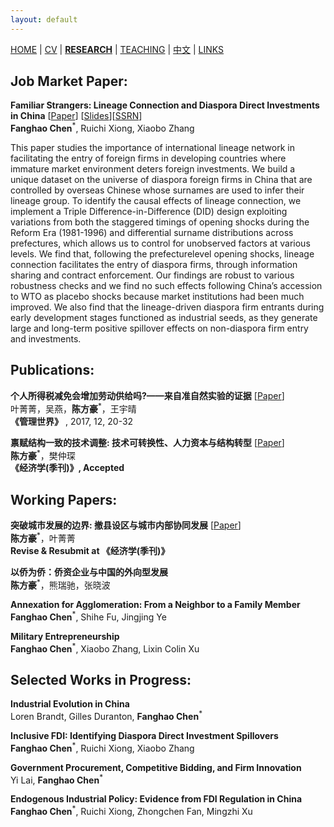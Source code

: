 ```yaml
---
layout: default
---
```


[HOME](./index.md) | [CV](./assets/CV_FanghaoChen_211116.pdf) | [**RESEARCH**](./) | [TEACHING](./teaching.md) | [中文](./chinesepage.md) | [LINKS](./links.md)

## Job Market Paper:

**Familiar Strangers: Lineage Connection and Diaspora Direct Investments in China** [[Paper](./assets/familiar_stranger_draft_220303.pdf)] [[Slides](./assets/familiar_stranger_slides_220416.pdf)][[SSRN](https://papers.ssrn.com/sol3/papers.cfm?abstract_id=4004159)]<br/>
**Fanghao Chen**<sup>*</sup>, Ruichi Xiong, Xiaobo Zhang

This paper studies the importance of international lineage network in facilitating the entry of foreign firms in developing countries where immature market environment deters foreign investments. We build a unique dataset on the universe of diaspora foreign firms in China that are controlled by overseas Chinese whose surnames are used to infer their lineage group. To identify the causal effects of lineage connection, we implement a Triple Difference-in-Difference (DID) design exploiting variations from both the staggered timings of opening shocks during the Reform Era (1981-1996) and differential surname distributions across prefectures, which allows us to control for unobserved factors at various levels. We find that, following the prefecture­level opening shocks, lineage connection facilitates the entry of diaspora firms, through information sharing and contract enforcement. Our findings are robust to various robustness checks and we find no such effects following China’s accession to WTO as placebo shocks because market institutions had been much improved. We also find that the lineage-driven diaspora firm entrants during early development stages functioned as industrial seeds, as they generate large and long-term positive spillover effects on non-diaspora firm entry and investments.

## Publications:
  
**个人所得税减免会增加劳动供给吗?——来自准自然实验的证据** [[Paper](http://www.cnki.com.cn/Article/CJFDTOTAL-GLSJ201712009.htm)] <br/>
叶菁菁，吴燕，**陈方豪**<sup>*</sup>，王宇晴 <br/>
**《管理世界》** , 2017, 12, 20-32

**禀赋结构一致的技术调整: 技术可转换性、人力资本与结构转型** [[Paper](./assets/techchange_draft_220427.pdf)] <br/>
**陈方豪**<sup>*</sup>，樊仲琛 <br/>
**《经济学(季刊)》, Accepted** 

## Working Papers:

**突破城市发展的边界: 撤县设区与城市内部协同发展** [[Paper](./assets/annex_draft_220427.pdf)] <br/>
**陈方豪**<sup>*</sup>，叶菁菁 <br/>
**Revise & Resubmit at 《经济学(季刊)》** 

**以侨为侨：侨资企业与中国的外向型发展** <br/>
**陈方豪**<sup>*</sup>，熊瑞驰，张晓波

**Annexation for Agglomeration: From a Neighbor to a Family Member** <br/>
**Fanghao Chen**<sup>*</sup>, Shihe Fu, Jingjing Ye

**Military Entrepreneurship** <br/>
**Fanghao Chen**<sup>*</sup>, Xiaobo Zhang, Lixin Colin Xu

## Selected Works in Progress:

**Industrial Evolution in China** <br/>
Loren Brandt, Gilles Duranton, **Fanghao Chen**<sup>*</sup>

**Inclusive FDI: Identifying Diaspora Direct Investment Spillovers** <br/>
**Fanghao Chen**<sup>*</sup>, Ruichi Xiong, Xiaobo Zhang

**Government Procurement, Competitive Bidding, and Firm Innovation** <br/>
Yi Lai, **Fanghao Chen**<sup>*</sup>

**Endogenous Industrial Policy: Evidence from FDI Regulation in China** <br/>
**Fanghao Chen**<sup>*</sup>, Ruichi Xiong, Zhongchen Fan, Mingzhi Xu

